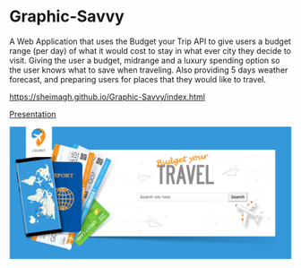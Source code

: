 # Graphic-Savvy

A Web Application that uses the Budget your Trip API to give users a budget range (per day) of what it would cost to stay in what ever city they decide to visit. Giving the user a budget, midrange and a luxury spending option so the user knows what to save when traveling. Also providing 5 days weather forecast, and preparing users for places that they would like to travel.


https://sheimagh.github.io/Graphic-Savvy/index.html



[Presentation](https://drive.google.com/file/d/1I9W3L4kyzFJGJ5WpY7kAWX8Cu2UVkpNE/view?usp=sharing)




[<img src="assets/images/Jauntscreenshot.PNG">](https://sheimagh.github.io/Graphic-Savvy/index.html)
